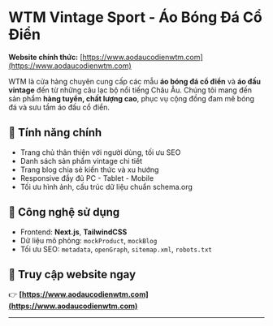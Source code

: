 # WTM Vintage Sport - Áo Bóng Đá Cổ Điển

**Website chính thức:** [https://www.aodaucodienwtm.com](https://www.aodaucodienwtm.com)

WTM là cửa hàng chuyên cung cấp các mẫu **áo bóng đá cổ điển** và **áo đấu vintage** đến từ những câu lạc bộ nổi tiếng Châu Âu. Chúng tôi mang đến sản phẩm **hàng tuyển, chất lượng cao**, phục vụ cộng đồng đam mê bóng đá và sưu tầm áo đấu cổ điển.

## 🧩 Tính năng chính

- Trang chủ thân thiện với người dùng, tối ưu SEO
- Danh sách sản phẩm vintage chi tiết
- Trang blog chia sẻ kiến thức và xu hướng
- Responsive đầy đủ PC - Tablet - Mobile
- Tối ưu hình ảnh, cấu trúc dữ liệu chuẩn schema.org

## 🚀 Công nghệ sử dụng

- Frontend: **Next.js**, **TailwindCSS**
- Dữ liệu mô phỏng: `mockProduct`, `mockBlog`
- Tối ưu SEO: `metadata`, `openGraph`, `sitemap.xml`, `robots.txt`

## 📌 Truy cập website ngay
👉 **[https://www.aodaucodienwtm.com](https://www.aodaucodienwtm.com)**

---

